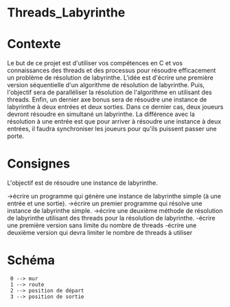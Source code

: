 # Threads_Labyrinthe

# Contexte
Le but de ce projet est d'utiliser vos compétences en C et vos connaissances des threads et des processus pour résoudre efficacement un problème de résolution de labyrinthe. L'idée est d'écrire une première version séquentielle d'un algorithme de résolution de labyrinthe. Puis, l'objectif sera de paralléliser la résolution de l'algorithme en utilisant des threads. Enfin, un dernier axe bonus sera de résoudre une instance de labyrinthe à deux entrées et deux sorties. Dans ce dernier cas, deux joueurs devront résoudre en simultané un labyrinthe. La différence avec la résolution à une entrée est que pour arriver à résoudre une instance à deux entrées, il faudra synchroniser les joueurs pour qu'ils puissent passer une porte.

# Consignes
L'objectif est de résoudre une instance de labyrinthe.

->écrire un programme qui génère une instance de labyrinthe simple (à une entrée et une sortie).
->écrire un premier programme qui résolve une instance de labyrinthe simple.
->écrire une deuxième méthode de résolution de labyrinthe utilisant des threads pour la résolution de labyrinthe.
    -écrire une première version sans limite du nombre de threads
    -écrire une deuxième version qui devra limiter le nombre de threads à utiliser
    
# Schéma

     0 --> mur
     1 --> route
     2 --> position de départ
     3 --> position de sortie
     
